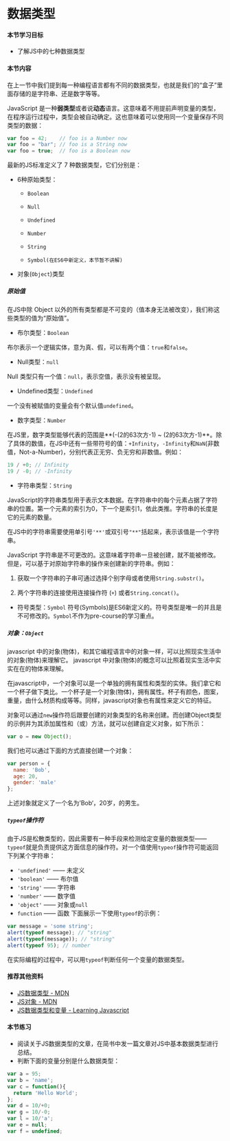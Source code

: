 # 数据类型

#### 本节学习目标

* 了解JS中的七种数据类型

#### 本节内容

在上一节中我们提到每一种编程语言都有不同的数据类型，也就是我们的“盒子”里面存储的是字符串、还是数字等等。

JavaScript 是一种**弱类型**或者说**动态**语言。这意味着不用提前声明变量的类型，在程序运行过程中，类型会被自动确定。这也意味着可以使用同一个变量保存不同类型的数据：

```JavaScript
var foo = 42;    // foo is a Number now
var foo = "bar"; // foo is a String now
var foo = true;  // foo is a Boolean now
```

最新的JS标准定义了 7 种数据类型，它们分别是：

* 6种原始类型：

  * `Boolean`

  * `Null`

  * `Undefined`

  * `Number`

  * `String`

  * `Symbol(在ES6中新定义，本节暂不讲解)`

* 对象\(`Object`\)类型

##### 原始值

在JS中除 Object 以外的所有类型都是不可变的（值本身无法被改变），我们称这些类型的值为“原始值”。

* 布尔类型：`Boolean`

布尔表示一个逻辑实体，意为真、假，可以有两个值：`true`和`false`。

* Null类型：`null`

Null 类型只有一个值：`null`，表示空值，表示没有被呈现。

* Undefined类型：`Undefined`

一个没有被赋值的变量会有个默认值`undefined`。

* 数字类型：`Number`

在JS里，数字类型能够代表的范围是**\(-\(2的63次方-1\) ~ \(2的63次方-1\)**。除了具体的数值，在JS中还有一些带符号的值：`+Infinity`，`-Infinity`和`NaN`\(非数值，Not-a-Number\)，分别代表正无穷、负无穷和非数值。例如：

```JavaScript
19 / +0; // Infinity
19 / -0; // -Infinity
```

* 字符串类型：`String`

JavaScript的字符串类型用于表示文本数据。在字符串中的每个元素占据了字符串的位置。第一个元素的索引为0，下一个是索引1，依此类推。字符串的长度是它的元素的数量。

在JS中的字符串需要使用单引号`'**'`或双引号`"**"`括起来，表示该值是一个字符串。

JavaScript 字符串是不可更改的。这意味着字符串一旦被创建，就不能被修改。但是，可以基于对原始字符串的操作来创建新的字符串。例如：

1. 获取一个字符串的子串可通过选择个别字母或者使用`String.substr()`。

2. 两个字符串的连接使用连接操作符 \(`+`\) 或者`String.concat()`。


* 符号类型：`Symbol`
符号(Symbols)是ES6新定义的。符号类型是唯一的并且是不可修改的。`Symbol`不作为pre-course的学习重点。

##### 对象：`Object`
javascript 中的对象(物体)，和其它编程语言中的对象一样，可以比照现实生活中的对象(物体)来理解它。 javascript 中对象(物体)的概念可以比照着现实生活中实实在在的物体来理解。

在javascript中，一个对象可以是一个单独的拥有属性和类型的实体。我们拿它和一个杯子做下类比。一个杯子是一个对象(物体)，拥有属性。杯子有颜色，图案，重量，由什么材质构成等等。同样，javascript对象也有属性来定义它的特征。

对象可以通过`new`操作符后跟要创建的对象类型的名称来创建。而创建Object类型的示例并为其添加属性和（或）方法，就可以创建自定义对象，如下所示：
```JavaScript
var o = new Object();
```
我们也可以通过下面的方式直接创建一个对象：
```JavaScript
var person = {
  name: 'Bob',
  age: 20,
  gender: 'male'
};
```
上述对象就定义了一个名为’Bob‘，20岁，的男生。

##### `typeof`操作符
由于JS是松散类型的，因此需要有一种手段来检测给定变量的数据类型——`typeof`就是负责提供这方面信息的操作符。对一个值使用`typeof`操作符可能返回下列某个字符串：
* `'undefined'` —— 未定义
* `'boolean'` —— 布尔值
* `'string'` —— 字符串
* `'number'` —— 数字值
* `'object'` —— 对象或`null`
* `function` —— 函数
下面展示一下使用`typeof`的示例：
```JavaScript
var message = 'some string';
alert(typeof message); // "string"
alert(typeof(message)); // "string"
alert(typeof 95); // number
```
在实际编程的过程中，可以用`typeof`判断任何一个变量的数据类型。

#### 推荐其他资料
* [JS数据类型 - MDN](https://developer.mozilla.org/zh-CN/docs/Web/JavaScript/Data_structures)
* [JS对象 - MDN](https://developer.mozilla.org/zh-CN/docs/Web/JavaScript/Guide/Working_with_Objects)
* [JS数据类型和变量 - Learning Javascript](http://archive.oreilly.com/pub/a/javascript/excerpts/learning-javascript/javascript-datatypes-variables.html)
#### 本节练习
* 阅读关于JS数据类型的文章，在简书中发一篇文章对JS中基本数据类型进行总结。
* 判断下面的变量分别是什么数据类型：
```JavaScript
var a = 95;
var b = 'name';
var c = function(){
  return 'Hello World';
};
var d = 10/+0;
var g = 10/-0;
var l = 10/'a';
var e = null;
var f = undefined;
```